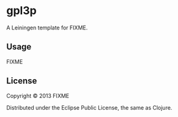 # gpl3p

A Leiningen template for FIXME.

## Usage

FIXME

## License

Copyright © 2013 FIXME

Distributed under the Eclipse Public License, the same as Clojure.
